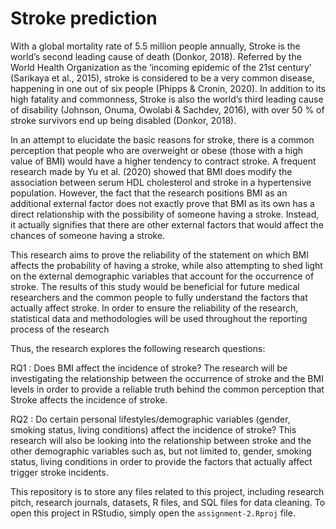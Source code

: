# Stroke prediction

With a global mortality rate of 5.5 million people annually, Stroke is the world’s second leading cause of death (Donkor, 2018). Referred by the World Health Organization as the ‘incoming epidemic of the 21st century’ (Sarikaya et al., 2015), stroke is considered to be a very common disease, happening in one out of six people (Phipps & Cronin, 2020). In addition to its high fatality and commonness, Stroke is also the world’s third leading cause of disability (Johnson, Onuma, Owolabi & Sachdev, 2016), with over 50 % of stroke survivors end up being disabled (Donkor, 2018).

In an attempt to elucidate the basic reasons for stroke, there is a common perception that people who are overweight or obese (those with a high value of BMI) would have a higher tendency to contract stroke. A frequent research made by Yu et al. (2020) showed that BMI does modify the association between serum HDL cholesterol and stroke in a hypertensive population. However, the fact that the research positions BMI as an additional external factor does not exactly prove that BMI as its own has a direct relationship with the possibility of someone having a stroke. Instead, it actually signifies that there are other external factors that would affect the chances of someone having a stroke.

This research aims to prove the reliability of the statement on which BMI affects the probability of having a stroke, while also attempting to shed light on the external demographic variables that account for the occurrence of stroke. The results of this study would be beneficial for future medical researchers and the common people to fully understand the factors that actually affect stroke. In order to ensure the reliability of the research, statistical data and methodologies will be used throughout the reporting process of the research

Thus, the research explores the following research questions:

RQ1 : Does BMI affect the incidence of stroke? The research will be investigating the relationship between the occurrence of stroke and the BMI levels in order to provide a reliable truth behind the common perception that Stroke affects the incidence of stroke.

RQ2 : Do certain personal lifestyles/demographic variables (gender, smoking status, living conditions) affect the incidence of stroke? This research will also be looking into the relationship between stroke and the other demographic variables such as, but not limited to, gender, smoking status, living conditions in order to provide the factors that actually affect trigger stroke incidents.

This repository is to store any files related to this project, including research pitch, research journals, datasets, R files, and SQL files for data cleaning. To open this project in RStudio, simply open the ```assignment-2.Rproj``` file.
